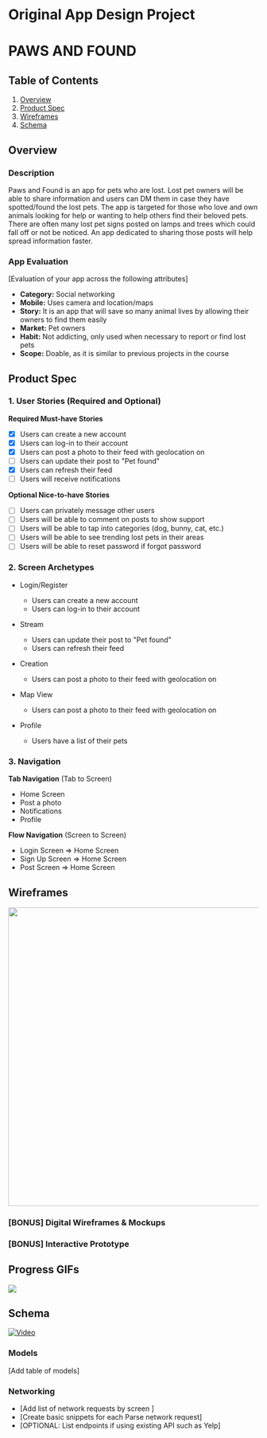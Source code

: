 Original App Design Project
===

# PAWS AND FOUND

## Table of Contents

1. [Overview](#Overview)
2. [Product Spec](#Product-Spec)
3. [Wireframes](#Wireframes)
4. [Schema](#Schema)

## Overview

### Description

Paws and Found is an app for pets who are lost. Lost pet owners will be able to share information and users can DM them in case they have spotted/found the lost pets. The app is targeted for those who love and own animals looking for help or wanting to help others find their beloved pets. There are often many lost pet signs posted on lamps and trees which could fall off or not be noticed. An app dedicated to sharing those posts will help spread information faster.

### App Evaluation

[Evaluation of your app across the following attributes]
- **Category:** Social networking
- **Mobile:** Uses camera and location/maps
- **Story:** It is an app that will save so many animal lives by allowing their owners to find them easily
- **Market:** Pet owners
- **Habit:** Not addicting, only used when necessary to report or find lost pets
- **Scope:** Doable, as it is similar to previous projects in the course

## Product Spec

### 1. User Stories (Required and Optional)

**Required Must-have Stories**

- [X] Users can create a new account
- [X] Users can log-in to their account
- [X] Users can post a photo to their feed with geolocation on
- [ ] Users can update their post to "Pet found"
- [X] Users can refresh their feed
- [ ] Users will receive notifications

**Optional Nice-to-have Stories**

- [ ] Users can privately message other users
- [ ] Users will be able to comment on posts to show support
- [ ] Users will be able to tap into categories (dog, bunny, cat, etc.)
- [ ] Users will be able to see trending lost pets in their areas
- [ ] Users will be able to reset password if forgot password

### 2. Screen Archetypes

- Login/Register
    - Users can create a new account
    - Users can log-in to their account

- Stream
    - Users can update their post to "Pet found"
    - Users can refresh their feed

- Creation
    - Users can post a photo to their feed with geolocation on

- Map View
    - Users can post a photo to their feed with geolocation on

- Profile
    - Users have a list of their pets


### 3. Navigation

**Tab Navigation** (Tab to Screen)

* Home Screen
* Post a photo
* Notifications
* Profile

**Flow Navigation** (Screen to Screen)

- Login Screen
  => Home Screen
- Sign Up Screen
  => Home Screen
- Post Screen
  => Home Screen


## Wireframes

<img src="https://hackmd.io/_uploads/SJFn3bhz6.jpg" width=600>

### [BONUS] Digital Wireframes & Mockups

### [BONUS] Interactive Prototype

## Progress GIFs
<div>
    <a href="https://www.loom.com/share/219d6c794de4418dbd6c9dad0e3fb794">
    </a>
    <a href="https://www.loom.com/share/219d6c794de4418dbd6c9dad0e3fb794">
      <img style="max-width:300px;" src="https://cdn.loom.com/sessions/thumbnails/219d6c794de4418dbd6c9dad0e3fb794-with-play.gif">
    </a>
  </div>

## Schema 

[![Video](https://img.youtube.com/vi/RtpW2tD3M/maxresdefault.jpg)](https://www.youtube.com/watch?v=D_RtpW2tD3M)

### Models

[Add table of models]

### Networking

- [Add list of network requests by screen ]
- [Create basic snippets for each Parse network request]
- [OPTIONAL: List endpoints if using existing API such as Yelp]
